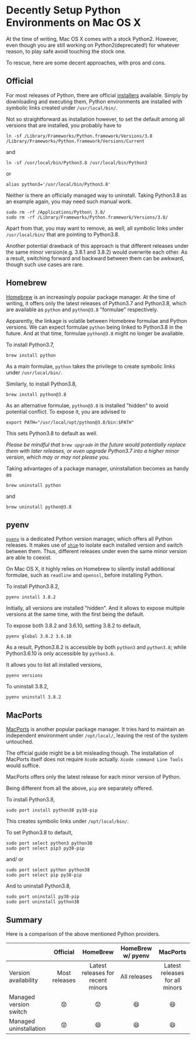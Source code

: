 # Decently Setup Python Environments on Mac OS X

At the time of writing, Mac OS X comes with a stock Python2.
However, even though you are still working on Python2(deprecated!) for whatever reason, to play safe avoid touching the stock one.

To rescue, here are some decent approaches, with pros and cons.


## Official

For most releases of Python, there are official [installers](https://www.python.org/downloads/mac-osx/) available.
Simply by downloading and executing them, Python environments are installed with symbolic links created under `/usr/local/bin/`.

Not so straightforward as installation however, to set the default among all versions that are installed, you probably have to
```
ln -sf /Library/Frameworks/Python.framework/Versions/3.8 /Library/Frameworks/Python.framework/Versions/Current
```
and
```
ln -sf /usr/local/bin/Python3.8 /usr/local/bin/Python3
```
or
```
alias python3='/usr/local/bin/Python3.8'
```

Neither is there an officially managed way to uninstall.
Taking Python3.8 as an example again, you may need such manual work.
```
sudo rm -rf /Applications/Python\ 3.8/
sudo rm -rf /Library/Frameworks/Python.framework/Versions/3.8/
```
Apart from that, you may want to remove, as well, all symbolic links under `/usr/local/bin/` that are pointing to Python3.8.

Another potential drawback of this approach is that different releases under the same minor version(e.g. 3.8.1 and 3.8.2) would overwrite each other.
As a result, switching forward and backward between them can be awkward, though such use cases are rare.


## Homebrew

[Homebrew](https://brew.sh/) is an increasingly popular package manager.
At the time of writing, it offers only the latest releases of Python3.7 and Python3.8, which are available as `python` and `python@3.8` "formulae" respectively.

Apparently, the linkage is volatile between Homebrew formulae and Python versions.
We can expect formulae `python` being linked to Python3.8 in the future. And at that time, formulae `python@3.8` might no longer be available.


To install Python3.7,
```
brew install python
```
As a main formulae, `python` takes the privilege to create symbolic links under `/usr/local/bin/`.


Similarly, to install Python3.8,
```
brew install python@3.8
```
As an alternative formulae, `python@3.8` is installed "hidden" to avoid potential conflict.
To expose it, you are advised to
```
export PATH="/usr/local/opt/python@3.8/bin:$PATH"
```
This sets Python3.8 to default as well.


*Please be mindful that `brew upgrade` in the future would potentially replace them with later releases, or even upgrade Python3.7 into a higher minor version, which may or may not please you.*


Taking advantages of a package manager, uninstallation becomes as handy as
```
brew uninstall python
```
and
```
brew uninstall python@3.8
```


## pyenv

[`pyenv`](https://github.com/pyenv/pyenv#installation) is a dedicated Python version manager, which offers all Python releases.
It makes use of [`shim`](https://github.com/pyenv/pyenv#understanding-shims) to isolate each installed version and switch between them.
Thus, different releases under even the same minor version are able to coexist.

On Mac OS X, it highly relies on Homebrew to silently install additional formulae, such as `readline` and `openssl`, before installing Python.


To install Python3.8.2,
```
pyenv install 3.8.2
```
Initially, all versions are installed "hidden".
And it allows to expose multiple versions at the same time, with the first being the default.


To expose both 3.8.2 and 3.6.10, setting 3.8.2 to default,
```
pyenv global 3.8.2 3.6.10
```
As a result, Python3.8.2 is accessible by both `python3` and `python3.8`; while Python3.6.10 is only accessible by `python3.6`.


It allows you to list all installed versions,
```
pyenv versions
```


To uninstall 3.8.2,
```
pyenv uninstall 3.8.2
```


## MacPorts

[MacPorts](https://www.macports.org/install.php) is another popular package manager.
It tries hard to maintain an independent environment under `/opt/local/`, leaving the rest of the system untouched.

The official guide might be a bit misleading though.
The installation of MacPorts itself does not require `Xcode` actually. `Xcode command Line Tools` would suffice.

MacPorts offers only the latest release for each minor version of Python.

Being different from all the above, `pip` are separately offered.


To install Python3.8,
```
sudo port install python38 py38-pip
```
This creates symbolic links under `/opt/local/bin/`.


To set Python3.8 to default,
```
sudo port select python3 python38
sudo port select pip3 py38-pip
```
and/ or
```
sudo port select python python38
sudo port select pip py38-pip
```


And to uninstall Python3.8,
```
sudo port uninstall py38-pip
sudo port uninstall python38
```


## Summary

Here is a comparison of the above mentioned Python providers.

| | Official | HomeBrew | HomeBrew w/ pyenv | MacPorts |
|-|:-:|:-:|:-:|:-:|
| Version availability | Most releases | Latest releases for recent minors | All releases | Latest releases for all minors |
| Managed version switch |  :worried: | :worried: | :smile: | :smile: |
| Managed uninstallation | :worried: | :smile: | :smile: | :smile: |
